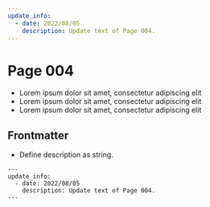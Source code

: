 ```yaml
---
update_info:
  - date: 2022/08/05
    description: Update text of Page 004.
---
```

# Page 004

- Lorem ipsum dolor sit amet, consectetur adipiscing elit
- Lorem ipsum dolor sit amet, consectetur adipiscing elit
- Lorem ipsum dolor sit amet, consectetur adipiscing elit


## Frontmatter

- Define description as string.

```
---
update_info:
  - date: 2022/08/05
    description: Update text of Page 004.
---
```
